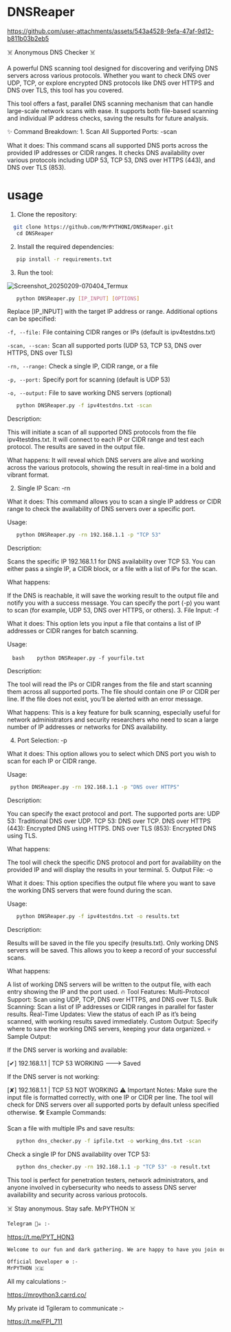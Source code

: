 # DNSReaper


https://github.com/user-attachments/assets/543a4528-9efa-47af-9d12-b811b03b2eb5


☠️ Anonymous DNS Checker ☠️ 

A powerful DNS scanning tool designed for discovering and verifying DNS servers across various protocols. Whether you want to check DNS over UDP, TCP, or explore encrypted DNS protocols like DNS over HTTPS and DNS over TLS, this tool has you covered.

This tool offers a fast, parallel DNS scanning mechanism that can handle large-scale network scans with ease. It supports both file-based scanning and individual IP address checks, saving the results for future analysis.

✨ Command Breakdown: 1. Scan All Supported Ports: -scan 

What it does:
This command scans all supported DNS ports across the provided IP addresses or CIDR ranges. It checks DNS availability over various protocols including UDP 53, TCP 53, DNS over HTTPS (443), and DNS over TLS (853).



# usage

1. Clone the repository:

 ```bash 
   git clone https://github.com/MrPYTHONI/DNSReaper.git
   cd DNSReaper
   ```

2. Install the required dependencies:

```bash
   pip install -r requirements.txt
```

   
3. Run the tool:

![Screenshot_20250209-070404_Termux](https://github.com/user-attachments/assets/2d70d68a-3eff-49d0-8123-eb2ece5db88a)


```bash
   python DNSReaper.py [IP_INPUT] [OPTIONS]
```
Replace [IP_INPUT] with the target IP address or range. Additional options can be specified:

```-f, --file:``` File containing CIDR ranges or IPs (default is ipv4testdns.txt)

```-scan, --scan:``` Scan all supported ports (UDP 53, TCP 53, DNS over HTTPS, DNS over TLS)

```-rn, --range:``` Check a single IP, CIDR range, or a file

```-p, --port:``` Specify port for scanning (default is UDP 53)

```-o, --output:``` File to save working DNS servers (optional)

```bash
   python DNSReaper.py -f ipv4testdns.txt -scan
 ``` 

Description:

This will initiate a scan of all supported DNS protocols from the file ipv4testdns.txt. It will connect to each IP or CIDR range and test each protocol. The results are saved in the output file. 

What happens:
It will reveal which DNS servers are alive and working across the various protocols, showing the result in real-time in a bold and vibrant format.

2. Single IP Scan: -rn 

What it does:
This command allows you to scan a single IP address or CIDR range to check the availability of DNS servers over a specific port.

Usage:

```bash
   python DNSReaper.py -rn 192.168.1.1 -p "TCP 53"
```

Description:

Scans the specific IP 192.168.1.1 for DNS availability over TCP 53. You can either pass a single IP, a CIDR block, or a file with a list of IPs for the scan. 

What happens:

If the DNS is reachable, it will save the working result to the output file and notify you with a success message. You can specify the port (-p) you want to scan (for example, UDP 53, DNS over HTTPS, or others). 3. File Input: -f 

What it does:
This option lets you input a file that contains a list of IP addresses or CIDR ranges for batch scanning.

Usage:

   ```bash
   python DNSReaper.py -f yourfile.txt 
   ```

Description:

The tool will read the IPs or CIDR ranges from the file and start scanning them across all supported ports. The file should contain one IP or CIDR per line. If the file does not exist, you’ll be alerted with an error message. 

What happens:
This is a key feature for bulk scanning, especially useful for network administrators and security researchers who need to scan a large number of IP addresses or networks for DNS availability.

4. Port Selection: -p 

What it does:
This option allows you to select which DNS port you wish to scan for each IP or CIDR range.

Usage:

  ```bash
   python DNSReaper.py -rn 192.168.1.1 -p "DNS over HTTPS"
   ```
Description:

You can specify the exact protocol and port. The supported ports are: UDP 53: Traditional DNS over UDP. TCP 53: DNS over TCP. DNS over HTTPS (443): Encrypted DNS using HTTPS. DNS over TLS (853): Encrypted DNS using TLS. 

What happens:

The tool will check the specific DNS protocol and port for availability on the provided IP and will display the results in your terminal. 5. Output File: -o 

What it does:
This option specifies the output file where you want to save the working DNS servers that were found during the scan.

Usage:

```bash
   python DNSReaper.py -f ipv4testdns.txt -o results.txt
```

Description:

Results will be saved in the file you specify (results.txt). Only working DNS servers will be saved. This allows you to keep a record of your successful scans. 

What happens:

A list of working DNS servers will be written to the output file, with each entry showing the IP and the port used. 🔥 Tool Features: Multi-Protocol Support: Scan using UDP, TCP, DNS over HTTPS, and DNS over TLS. Bulk Scanning: Scan a list of IP addresses or CIDR ranges in parallel for faster results. Real-Time Updates: View the status of each IP as it’s being scanned, with working results saved immediately. Custom Output: Specify where to save the working DNS servers, keeping your data organized. 💀 Sample Output: 

If the DNS server is working and available:

[✔] 192.168.1.1 | TCP 53 WORKING ---> Saved 

If the DNS server is not working:

[✘] 192.168.1.1 | TCP 53 NOT WORKING ⚠️ Important Notes: Make sure the input file is formatted correctly, with one IP or CIDR per line. The tool will check for DNS servers over all supported ports by default unless specified otherwise. 🛠️ Example Commands: 

Scan a file with multiple IPs and save results:

```bash
   python dns_checker.py -f ipfile.txt -o working_dns.txt -scan 
 ```

Check a single IP for DNS availability over TCP 53:

```bash
   python dns_checker.py -rn 192.168.1.1 -p "TCP 53" -o result.txt
 ```

This tool is perfect for penetration testers, network administrators, and anyone involved in cybersecurity who needs to assess DNS server availability and security across various protocols.

☠️ Stay anonymous. Stay safe. MrPYTHON ☠️

```bash
Telegram 🏴‍☠️ :-
```
https://t.me/PYT_HON3

```bash
Welcome to our fun and dark gathering. We are happy to have you join our channel to benefit and not to mention more. Thank you!🏴‍☠️
```
```bash
Official Developer ⚙ :- 
MrPYTHON 🇾🇪
```
All my calculations :-

https://mrpython3.carrd.co/

My private id Tgileram to communicate :-

https://t.me/FPI_711



